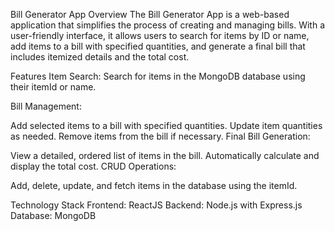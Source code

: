 Bill Generator App
Overview
The Bill Generator App is a web-based application that simplifies the process of creating and managing bills. 
With a user-friendly interface, it allows users to search for items by ID or name, add items to a bill with specified quantities, and generate a final bill that includes itemized details and the total cost.

Features
Item Search:
Search for items in the MongoDB database using their itemId or name.

Bill Management:

Add selected items to a bill with specified quantities.
Update item quantities as needed.
Remove items from the bill if necessary.
Final Bill Generation:

View a detailed, ordered list of items in the bill.
Automatically calculate and display the total cost.
CRUD Operations:

Add, delete, update, and fetch items in the database using the itemId.

Technology Stack
Frontend: ReactJS
Backend: Node.js with Express.js
Database: MongoDB
